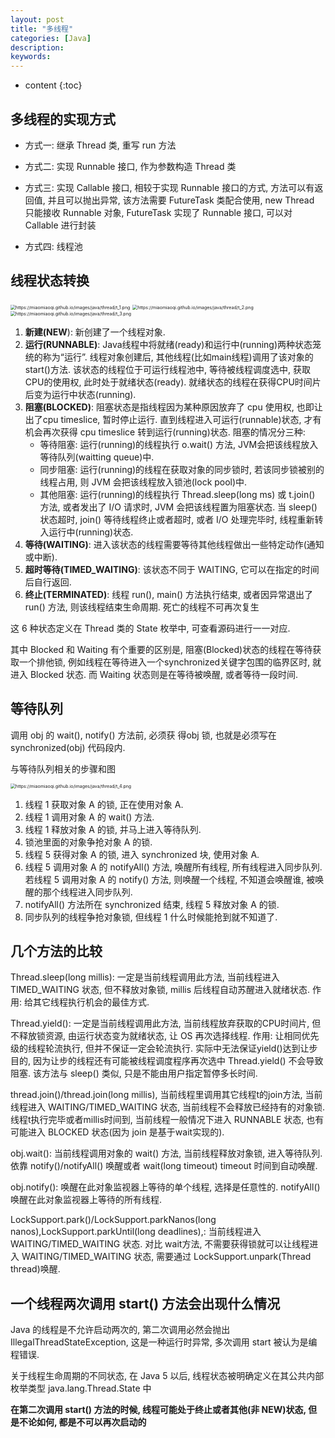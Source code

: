 ```yaml
---
layout: post
title: "多线程"
categories: [Java]
description:
keywords:
---
```


* content
{:toc}
## 多线程的实现方式

* 方式一: 继承 Thread 类, 重写 run 方法

* 方式二: 实现 Runnable 接口, 作为参数构造 Thread 类

* 方式三: 实现 Callable 接口, 相较于实现 Runnable 接口的方式, 方法可以有返回值, 并且可以抛出异常, 该方法需要 FutureTask 类配合使用, new Thread 只能接收 Runnable 对象, FutureTask 实现了 Runnable 接口, 可以对 Callable 进行封装

* 方式四: 线程池

## 线程状态转换

<img src="https://miaomiaoqi.github.io/images/java/thread/t_1.png" alt="https://miaomiaoqi.github.io/images/java/thread/t_1.png" style="zoom: 50%;" />

<img src="https://miaomiaoqi.github.io/images/java/thread/t_2.png" alt="https://miaomiaoqi.github.io/images/java/thread/t_2.png" style="zoom: 50%;" />

<img src="https://miaomiaoqi.github.io/images/java/thread/t_3.png" alt="https://miaomiaoqi.github.io/images/java/thread/t_3.png" style="zoom: 50%;" />

1. **新建(NEW**): 新创建了一个线程对象. 
2. **运行(RUNNABLE)**: Java线程中将就绪(ready)和运行中(running)两种状态笼统的称为“运行”. 
    线程对象创建后, 其他线程(比如main线程)调用了该对象的start()方法. 该状态的线程位于可运行线程池中, 等待被线程调度选中, 获取CPU的使用权, 此时处于就绪状态(ready). 就绪状态的线程在获得CPU时间片后变为运行中状态(running). 
3. **阻塞(BLOCKED)**: 阻塞状态是指线程因为某种原因放弃了 cpu 使用权, 也即让出了cpu timeslice, 暂时停止运行. 直到线程进入可运行(runnable)状态, 才有机会再次获得 cpu timeslice 转到运行(running)状态. 阻塞的情况分三种:  
    * 等待阻塞: 运行(running)的线程执行 o.wait() 方法, JVM会把该线程放入等待队列(waitting queue)中. 
    * 同步阻塞: 运行(running)的线程在获取对象的同步锁时, 若该同步锁被别的线程占用, 则 JVM 会把该线程放入锁池(lock pool)中. 
    * 其他阻塞: 运行(running)的线程执行 Thread.sleep(long ms) 或 t.join() 方法, 或者发出了 I/O 请求时, JVM 会把该线程置为阻塞状态. 当 sleep() 状态超时, join() 等待线程终止或者超时, 或者 I/O 处理完毕时, 线程重新转入运行中(running)状态. 
4. **等待(WAITING)**: 进入该状态的线程需要等待其他线程做出一些特定动作(通知或中断). 
5. **超时等待(TIMED_WAITING)**: 该状态不同于 WAITING, 它可以在指定的时间后自行返回. 
6. **终止(TERMINATED)**: 线程 run(), main() 方法执行结束, 或者因异常退出了 run() 方法, 则该线程结束生命周期. 死亡的线程不可再次复生

这 6 种状态定义在 Thread 类的 State 枚举中, 可查看源码进行一一对应. 

其中 Blocked 和 Waiting 有个重要的区别是, 阻塞(Blocked)状态的线程在等待获取一个排他锁, 例如线程在等待进入一个synchronized关键字包围的临界区时, 就进入 Blocked 状态. 而 Waiting 状态则是在等待被唤醒, 或者等待一段时间. 



## **等待队列**

调用 obj 的 wait(), notify() 方法前, 必须获 得obj 锁, 也就是必须写在 synchronized(obj) 代码段内. 

与等待队列相关的步骤和图

<img src="https://miaomiaoqi.github.io/images/java/thread/t_4.png" alt="https://miaomiaoqi.github.io/images/java/thread/t_4.png" style="zoom: 50%;" />

1. 线程 1 获取对象 A 的锁, 正在使用对象 A. 
2. 线程 1 调用对象 A 的 wait() 方法. 
3. 线程 1 释放对象 A 的锁, 并马上进入等待队列. 
4. 锁池里面的对象争抢对象 A 的锁. 
5. 线程 5 获得对象 A 的锁, 进入 synchronized 块, 使用对象 A. 
6. 线程 5 调用对象 A 的 notifyAll() 方法, 唤醒所有线程, 所有线程进入同步队列. 若线程 5 调用对象 A 的 notify() 方法, 则唤醒一个线程, 不知道会唤醒谁, 被唤醒的那个线程进入同步队列. 
7. notifyAll() 方法所在 synchronized 结束, 线程 5 释放对象 A 的锁. 
8. 同步队列的线程争抢对象锁, 但线程 1 什么时候能抢到就不知道了.  



## 几个方法的比较

Thread.sleep(long millis): 一定是当前线程调用此方法, 当前线程进入 TIMED_WAITING 状态, 但不释放对象锁, millis 后线程自动苏醒进入就绪状态. 作用: 给其它线程执行机会的最佳方式. 

Thread.yield(): 一定是当前线程调用此方法, 当前线程放弃获取的CPU时间片, 但不释放锁资源, 由运行状态变为就绪状态, 让 OS 再次选择线程. 作用: 让相同优先级的线程轮流执行, 但并不保证一定会轮流执行. 实际中无法保证yield()达到让步目的, 因为让步的线程还有可能被线程调度程序再次选中 Thread.yield() 不会导致阻塞. 该方法与 sleep() 类似, 只是不能由用户指定暂停多长时间. 

thread.join()/thread.join(long millis), 当前线程里调用其它线程t的join方法, 当前线程进入 WAITING/TIMED_WAITING 状态, 当前线程不会释放已经持有的对象锁. 线程t执行完毕或者millis时间到, 当前线程一般情况下进入 RUNNABLE 状态, 也有可能进入 BLOCKED 状态(因为 join 是基于wait实现的). 

obj.wait(): 当前线程调用对象的 wait() 方法, 当前线程释放对象锁, 进入等待队列. 依靠 notify()/notifyAll() 唤醒或者 wait(long timeout) timeout 时间到自动唤醒. 

obj.notify(): 唤醒在此对象监视器上等待的单个线程, 选择是任意性的. notifyAll() 唤醒在此对象监视器上等待的所有线程. 

LockSupport.park()/LockSupport.parkNanos(long nanos),LockSupport.parkUntil(long deadlines),: 当前线程进入 WAITING/TIMED_WAITING 状态. 对比 wait方法, 不需要获得锁就可以让线程进入 WAITING/TIMED_WAITING 状态, 需要通过 LockSupport.unpark(Thread thread)唤醒. 



## 一个线程两次调用 start() 方法会出现什么情况

Java 的线程是不允许启动两次的, 第二次调用必然会抛出 IllegalThreadStateException, 这是一种运行时异常, 多次调用 start 被认为是编程错误. 

关于线程生命周期的不同状态, 在 Java 5 以后, 线程状态被明确定义在其公共内部枚举类型 java.lang.Thread.State 中

**在第二次调用 start() 方法的时候, 线程可能处于终止或者其他(非 NEW)状态, 但是不论如何, 都是不可以再次启动的**